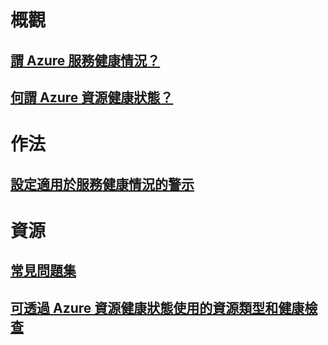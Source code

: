 # 概觀
## [謂 Azure 服務健康情況？](service-health-overview.md)
## [何謂 Azure 資源健康狀態？](resource-health-overview.md)
# 作法
## [設定適用於服務健康情況的警示](../monitoring-and-diagnostics/monitoring-activity-log-alerts-on-service-notifications.md?toc=%2fazure%2fservice-health%2ftoc.json)
# 資源
## [常見問題集](resource-health-faq.md)
## [可透過 Azure 資源健康狀態使用的資源類型和健康檢查](resource-health-checks-resource-types.md)

